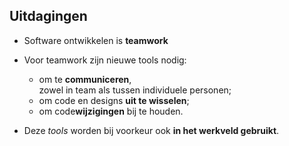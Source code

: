 Uitdagingen
-----------

 - Software ontwikkelen is **teamwork**

 - Voor teamwork zijn nieuwe tools nodig:
   - om te **communiceren**,  
     zowel in team als tussen individuele personen;
   - om code en designs **uit te wisselen**;
   - om code**wijzigingen** bij te houden.

- Deze *tools* worden bij voorkeur ook
  **in het werkveld gebruikt**.
